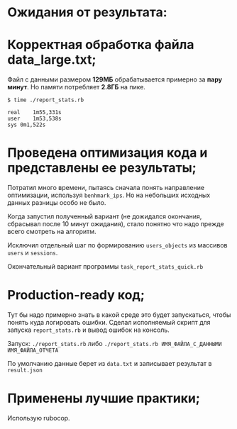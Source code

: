# Ожидания от результата:

# Корректная обработка файла data_large.txt;

Файл с данными размером **129МБ** обрабатывается примерно за **пару минут**.
Но памяти потребляет **2.8ГБ** на пике.

```
$ time ./report_stats.rb 

real	1m55,331s
user	1m53,538s
sys	0m1,522s
```

# Проведена оптимизация кода и представлены ее результаты;
Потратил много времени, пытаясь сначала понять направление оптимизации, используя 
`benhmark_ips`. Но на небольших исходных данных разницы особо не было.

Когда запустил полученный вариант (не дожидался окончания, сбрасывал после 10 минут ожидания), стало понятно что надо прежде всего смотреть на алгоритм.

Исключил отдельный шаг по формированию `users_objects` из массивов `users` и `sessions`. 

Окончательный вариант программы `task_report_stats_quick.rb`

# Production-ready код;
Тут бы надо примерно знать в какой среде это будет запускаться, чтобы понять куда логировать ошибки.
Сделал исполняемый скрипт для запуска `report_stats.rb` и вывод ошибок на консоль.

Запуск: `./report_stats.rb` либо `./report_stats.rb ИМЯ_ФАЙЛА_С_ДАННЫМИ ИМЯ_ФАЙЛА_ОТЧЕТА`

По умолчанию данные берет из `data.txt` и записывает результат в `result.json`

# Применены лучшие практики;

Использую rubocop.